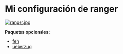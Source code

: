 # Mi configuración de ranger

[![ranger.jpg](https://i.postimg.cc/15RJG97r/ranger.jpg)](https://postimg.cc/gr5VdPWx)

**Paquetes opcionales:**
- [feh](https://feh.finalrewind.org/)
- [ueberzug](https://github.com/seebye/ueberzug)
